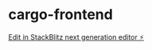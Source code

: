 # cargo-frontend

[Edit in StackBlitz next generation editor ⚡️](https://stackblitz.com/~/github.com/NoelOsiro/cargo-frontend)
